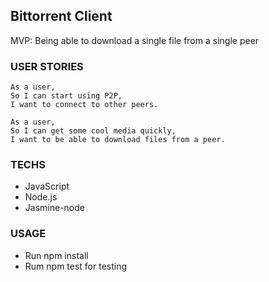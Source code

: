 ## Bittorrent Client ##

MVP: Being able to download a single file from a single peer

### USER STORIES ###

```
As a user,
So I can start using P2P,
I want to connect to other peers.
```
```
As a user,
So I can get some cool media quickly,
I want to be able to download files from a peer.
```

### TECHS ###

- JavaScript
- Node.js
- Jasmine-node

### USAGE ###

- Run npm install
- Rum npm test for testing
